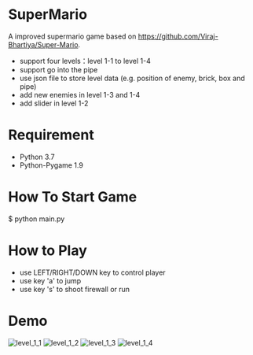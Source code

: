 # SuperMario
A improved supermario game based on https://github.com/Viraj-Bhartiya/Super-Mario.
* support four levels：level 1-1 to level 1-4 
* support go into the pipe
* use json file to store level data (e.g. position of enemy, brick, box and pipe)
* add new enemies in level 1-3 and 1-4 
* add slider in level 1-2

# Requirement
* Python 3.7
* Python-Pygame 1.9

# How To Start Game
$ python main.py

# How to Play
* use LEFT/RIGHT/DOWN key to control player
* use key 'a' to jump
* use key 's' to shoot firewall or run

# Demo
![level_1_1](https://raw.githubusercontent.com/marblexu/PythonSuperMario/master/resources/demo/level_1_1.png)
![level_1_2](https://raw.githubusercontent.com/marblexu/PythonSuperMario/master/resources/demo/level_1_2.png)
![level_1_3](https://raw.githubusercontent.com/marblexu/PythonSuperMario/master/resources/demo/level_1_3.png)
![level_1_4](https://raw.githubusercontent.com/marblexu/PythonSuperMario/master/resources/demo/level_1_4.png)
